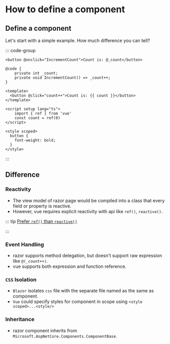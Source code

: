 # How to define a component

## Define a component

Let's start with a simple example. How much difference you can tell?

::: code-group

```razor[razor]
<button @onclick="IncrementCount">Count is: @_count</button>

@code {
    private int _count;
    private void IncrementCount() => _count++;
}
```

```vue[vue]{2}
<template>
  <button @click="count++">Count is: {{ count }}</button>
</template>

<script setup lang="ts">
    import { ref } from 'vue'
    const count = ref(0)
</script>

<style scoped>
  button {
    font-weight: bold;
  }
</style>
```

:::

## Difference

### Reactivity

- The view model of razor page would be compiled into a class that every field or property is reactive.
- However, vue requires explicit reactivity with api like `ref()`, `reactive()`.

::: tip
[Prefer `ref()` than `reactive()`](https://vuejs.org/guide/essentials/reactivity-fundamentals.html#limitations-of-reactive)

:::

### Event Handling

- razor supports method delegation, but doesn't support raw expression like `@(_count++)`.
- vue supports both expression and function reference.

### `CSS` Isolation

- `Blazor` isolates `css` file with the separate file named as the same as component.
- `Vue` could specify styles for component in scope using `<style scoped>...<style/>`

### Inheritance

- razor component inherits from `Microsoft.AspNetCore.Components.ComponentBase`.
